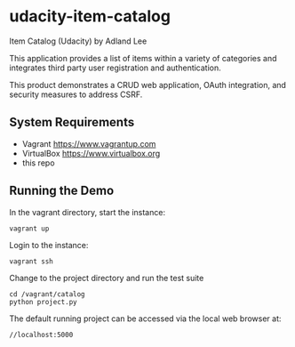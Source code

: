 # udacity-item-catalog
Item Catalog (Udacity)
by Adland Lee

This application provides a list of items within a variety of categories and
integrates third party user registration and authentication.

This product demonstrates a CRUD web application, OAuth integration, and security
measures to address CSRF.


## System Requirements

* Vagrant https://www.vagrantup.com
* VirtualBox https://www.virtualbox.org
* this repo


## Running the Demo

In the vagrant directory, start the instance:

    vagrant up

Login to the instance:

    vagrant ssh

Change to the project directory and run the test suite

    cd /vagrant/catalog
    python project.py

The default running project can be accessed via the local web browser at:

    //localhost:5000
